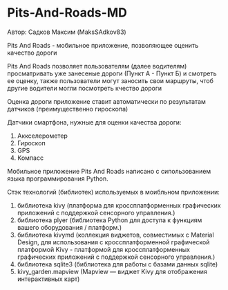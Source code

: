 # Pits-And-Roads-MD
Автор: Садков Максим (MaksSAdkov83)

Pits And Roads - мобильное приложение, позволяющее оценить качество дороги

Pits And Roads позволяет пользователям (далее водителям) просматривать уже занесеные дороги (Пункт А - Пункт Б) и смотреть ее оценку, также пользователи могут заносить свои маршруты, чтоб другие водители могли посмотреть кчество дороги

Оценка дороги приложение ставит автоматически по результатам датчиков (преимущественно гироскопа)

Датчики смартфона, нужные для оценки качества дороги:
  1. Аккселерометер
  2. Гироскоп
  3. GPS
  4. Компасс

Мобильное приложение Pits And Roads написано с сипользованием языка программирования Python.

Стэк технологий (библиотек) используемых в моибльном приложении:
  1. библиотека kivy (платформа для кроссплатформенных графических приложений с поддержкой сенсорного управления.)
  2. библиотека plyer (библиотека Python для доступа к функциям вашего оборудования / платформ.)
  3. библиотека kivymd (коллекция виджетов, совместимых с Material Design, для использования с кроссплатформенной графической платформой Kivy - платформой для кроссплатформенных графических приложений с поддержкой сенсорного управления.)
  4. библиотека sqlite3 (библиотека для работы с базами данных sqlite)
  5. kivy_garden.mapview (Mapview — виджет Kivy для отображения интерактивных карт)
